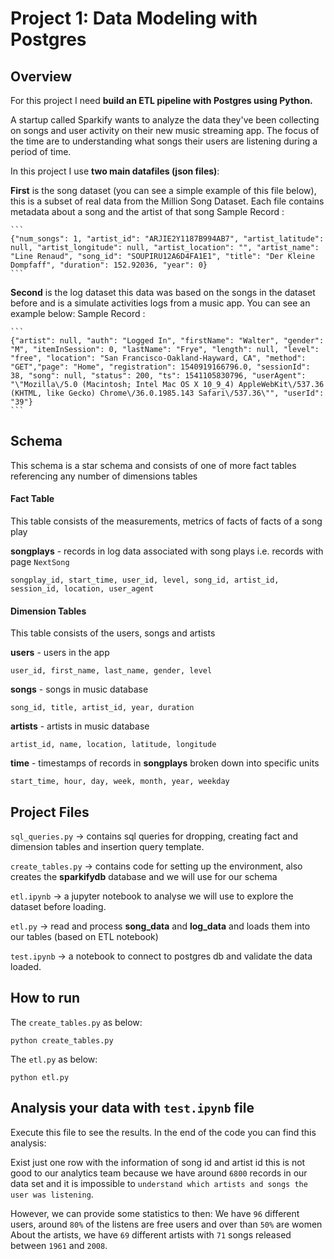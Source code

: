 # Project 1: Data Modeling with Postgres 

## **Overview**
For this project I need <strong>build an ETL pipeline with Postgres using Python.</strong>
<p>A startup called Sparkify wants to analyze the data they've been collecting on songs and user activity on their new music streaming app. The focus of the time are to understanding what songs their users are listening during a period of time.

In this project I use <strong>two main datafiles (json files)</strong>:
<p><strong>First</strong> is the song dataset (you can see a simple example of this file below), this is a subset of real data from the Million Song Dataset. Each file contains metadata about a song and the artist of that song
Sample Record :

	```
	{"num_songs": 1, "artist_id": "ARJIE2Y1187B994AB7", "artist_latitude": null, "artist_longitude": null, "artist_location": "", "artist_name": "Line Renaud", "song_id": "SOUPIRU12A6D4FA1E1", "title": "Der Kleine Dompfaff", "duration": 152.92036, "year": 0}
	```

<strong>Second</strong> is the log dataset this data was based on the songs in the dataset before and is a simulate activities logs from a music app. You can see an example below:
Sample Record :

	```
	{"artist": null, "auth": "Logged In", "firstName": "Walter", "gender": "M", "itemInSession": 0, "lastName": "Frye", "length": null, "level": "free", "location": "San Francisco-Oakland-Hayward, CA", "method": "GET","page": "Home", "registration": 1540919166796.0, "sessionId": 38, "song": null, "status": 200, "ts": 1541105830796, "userAgent": "\"Mozilla\/5.0 (Macintosh; Intel Mac OS X 10_9_4) AppleWebKit\/537.36 (KHTML, like Gecko) Chrome\/36.0.1985.143 Safari\/537.36\"", "userId": "39"}
	```


## Schema
<p>This schema is a star schema and consists of one of more fact tables referencing any number of dimensions tables

#### Fact Table
<p>This table consists of the measurements, metrics of facts of facts of a song play

 **songplays** - records in log data associated with song plays i.e. records with page `NextSong`

```
songplay_id, start_time, user_id, level, song_id, artist_id, session_id, location, user_agent
```

#### Dimension Tables
<p>This table consists of the users, songs and artists

**users**  - users in the app
```
user_id, first_name, last_name, gender, level
```
**songs**  - songs in music database
```
song_id, title, artist_id, year, duration
```
**artists**  - artists in music database
```
artist_id, name, location, latitude, longitude
```
**time**  - timestamps of records in  **songplays**  broken down into specific units
```
start_time, hour, day, week, month, year, weekday
```

## Project Files

```sql_queries.py``` -> contains sql queries for dropping, creating fact and dimension tables and insertion query template.

```create_tables.py``` -> contains code for setting up the environment, also creates the **sparkifydb** database and we will use for our schema

```etl.ipynb``` -> a jupyter notebook to analyse we will use to explore the dataset before loading. 

```etl.py``` -> read and process **song_data** and **log_data** and loads them into our tables (based on ETL notebook)

```test.ipynb``` -> a notebook to connect to postgres db and validate the data loaded.


## How to run

The ```create_tables.py``` as below:
```
python create_tables.py 
```

The ```etl.py``` as below:
```
python etl.py 
```

## Analysis your data with ```test.ipynb``` file
<p>Execute this file to see the results. In the end of the code you can find this analysis:
  
Exist just one row with the information of song id and artist id this is not good to our analytics team because we have around `6800` records in our data set and it is impossible to `understand which artists and songs the user was listening`.

However, we can provide some statistics to then:
We have `96` different users, around `80%` of the listens are free users and over than `50%` are women
About the artists, we have `69` different artists with `71` songs released between `1961` and `2008`.

